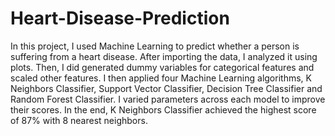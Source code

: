 # Heart-Disease-Prediction
In this project, I used Machine Learning to predict whether a person is suffering from a heart disease. After importing the data, I analyzed it using plots. Then, I did generated dummy variables for categorical features and scaled other features. I then applied four Machine Learning algorithms, K Neighbors Classifier, Support Vector Classifier, Decision Tree Classifier and Random Forest Classifier. I varied parameters across each model to improve their scores. In the end, K Neighbors Classifier achieved the highest score of 87% with 8 nearest neighbors.
